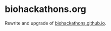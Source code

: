 # biohackathons.org

Rewrite and upgrade of [biohackathons.github.io](https://biohackathons.github.io).
